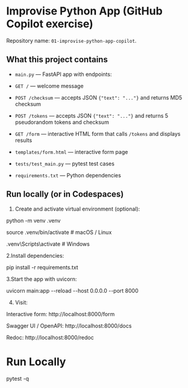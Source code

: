 # Improvise Python App (GitHub Copilot exercise)

Repository name: `01-improvise-python-app-copilot`.

## What this project contains
  
  - `main.py` — FastAPI app with endpoints:

  - `GET /` — welcome message

  - `POST /checksum` — accepts JSON `{"text": "..."}` and returns MD5 checksum

  - `POST /tokens` — accepts JSON `{"text": "..."}` and returns 5 pseudorandom tokens and checksum

  - `GET /form` — interactive HTML form that calls `/tokens` and displays results

  - `templates/form.html` — interactive form page

  - `tests/test_main.py` — pytest test cases

  - `requirements.txt` — Python dependencies

## Run locally (or in Codespaces)

1. Create and activate virtual environment (optional):

python -m venv .venv

source .venv/bin/activate   # macOS / Linux
   
.venv\Scripts\activate      # Windows

2.Install dependencies:

pip install -r requirements.txt

3.Start the app with uvicorn:

uvicorn main:app --reload --host 0.0.0.0 --port 8000

4. Visit:

Interactive form: http://localhost:8000/form

Swagger UI / OpenAPI: http://localhost:8000/docs

Redoc: http://localhost:8000/redoc

# Run Locally #

pytest -q


